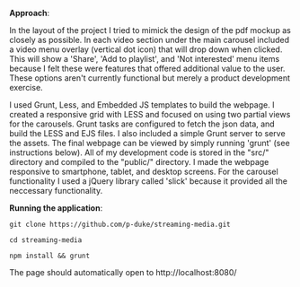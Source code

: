 **Approach**: 

In the layout of the project I tried to mimick the design of the pdf mockup as closely as possible. In each video section under the main carousel included a video menu overlay
(vertical dot icon) that will drop down when clicked. This will show a 'Share', 'Add to playlist', and 'Not interested' menu items because I felt these were features that
offered additional value to the user. These options aren't currently functional but merely a product development exercise.

I used Grunt, Less, and Embedded JS templates to build the webpage. I created a responsive grid with LESS and focused on using two partial views for the carousels. 
Grunt tasks are configured to fetch the json data, and build the LESS and EJS files. I also included a simple Grunt server to serve the assets. The final webpage can 
be viewed by simply running 'grunt' (see instructions below). All of my development code is stored in the "src/" directory and compiled to the "public/" directory. 
I made the webpage responsive to smartphone, tablet, and desktop screens. For the carousel functionality I used a jQuery library called 'slick' because it provided all
the neccessary functionality.

**Running the application**:

`git clone https://github.com/p-duke/streaming-media.git`

`cd streaming-media`

`npm install && grunt`

The page should automatically open to http://localhost:8080/
